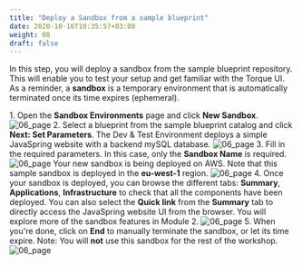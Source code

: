 ```yaml
---
title: "Deploy a Sandbox from a sample blueprint"
date: 2020-10-16T10:35:57+03:00
weight: 08
draft: false
---
```


In this step, you will deploy a sandbox from the sample blueprint repository. This will enable you to test your setup and get familiar with the Torque UI. As a reminder, a __sandbox__ is a temporary environment that is automatically terminated once its time expires (ephemeral). 

1\. Open the **Sandbox Environments** page and click __New Sandbox__.
 ![06_page](/images/prerequisite/new_sandbox.png)
2\. Select a blueprint from the sample blueprint catalog and click **Next: Set Parameters**. The Dev & Test Environment deploys a simple JavaSpring website with a backend mySQL database.
 ![06_page](/images/prerequisite/select_sample_bp.png)
3\. Fill in the required parameters. In this case, only the **Sandbox Name** is required.
 ![06_page](/images/prerequisite/set_parameters.png)
Your new sandbox is being deployed on AWS. Note that this sample sandbox is deployed in the __eu-west-1__ region.
 ![06_page](/images/prerequisite/new_sandbox.png)
4\. Once your sandbox is deployed, you can browse the different tabs: **Summary**, **Applications**, **Infrastructure** to check that all the components have been deployed. You can also select the __Quick link__ from the **Summary** tab to directly access the JavaSpring website UI from the browser. You will explore more of the sandbox features in Module 2.
 ![06_page](/images/prerequisite/sandbox_deployed.png)
5\. When you're done, click on __End__ to manually terminate the sandbox, or let its time expire.
Note: You will __not__ use this sandbox for the rest of the workshop.
 ![06_page](/images/prerequisite/application_tab.png)
 

